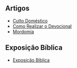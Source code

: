 ## Artigos
- [Culto Doméstico](./artigos/culto-domestico.md)
- [Como Realizar o Devocional](./artigos/como-realizar-o-devocional.md)
- [Mordomia](./artigos/mordomia.md)

## Exposição Bíblica

- [Exposição Bíblica](./exposicao-biblica)
